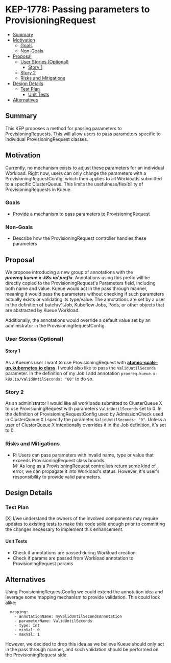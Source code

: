 # KEP-1778: Passing parameters to ProvisioningRequest

<!--
This is the title of your KEP. Keep it short, simple, and descriptive. A good
title can help communicate what the KEP is and should be considered as part of
any review.
-->

<!--
A table of contents is helpful for quickly jumping to sections of a KEP and for
highlighting any additional information provided beyond the standard KEP
template.

Ensure the TOC is wrapped with
  <code>&lt;!-- toc --&rt;&lt;!-- /toc --&rt;</code>
tags, and then generate with `hack/update-toc.sh`.
-->

<!-- toc -->
- [Summary](#summary)
- [Motivation](#motivation)
  - [Goals](#goals)
  - [Non-Goals](#non-goals)
- [Proposal](#proposal)
  - [User Stories (Optional)](#user-stories-optional)
    - [Story 1](#story-1)
  - [Story 2](#story-2)
  - [Risks and Mitigations](#risks-and-mitigations)
- [Design Details](#design-details)
  - [Test Plan](#test-plan)
    - [Unit Tests](#unit-tests)
- [Alternatives](#alternatives)
<!-- /toc -->

## Summary

This KEP proposes a method for passing parameters to ProvisioningRequests. This will allow users to pass parameters specific to individual ProvisioningRequest classes.

<!--
This section is incredibly important for producing high-quality, user-focused
documentation such as release notes or a development roadmap. It should be
possible to collect this information before implementation begins, in order to
avoid requiring implementors to split their attention between writing release
notes and implementing the feature itself. KEP editors and SIG Docs
should help to ensure that the tone and content of the `Summary` section is
useful for a wide audience.

A good summary is probably at least a paragraph in length.

Both in this section and below, follow the guidelines of the [documentation
style guide]. In particular, wrap lines to a reasonable length, to make it
easier for reviewers to cite specific portions, and to minimize diff churn on
updates.

[documentation style guide]: https://github.com/kubernetes/community/blob/master/contributors/guide/style-guide.md
-->

## Motivation
Currently, no mechanism exists to adjust these parameters for an individual Workload. Right now, users can only change the parameters with a ProvisioningRequestConfig, which then applies to all Workloads submitted to a specific ClusterQueue. This limits the usefulness/flexibility of ProvisioningRequests in Kueue.

<!--
This section is for explicitly listing the motivation, goals, and non-goals of
this KEP.  Describe why the change is important and the benefits to users. The
motivation section can optionally provide links to [experience reports] to
demonstrate the interest in a KEP within the wider Kubernetes community.

[experience reports]: https://github.com/golang/go/wiki/ExperienceReports
-->

### Goals
- Provide a mechanism to pass parameters to ProvisioningRequest

<!--
List the specific goals of the KEP. What is it trying to achieve? How will we
know that this has succeeded?
-->

### Non-Goals
- Describe how the ProvisioningRequest controller handles these parameters

<!--
What is out of scope for this KEP? Listing non-goals helps to focus discussion
and make progress.
-->

## Proposal
We propose introducing a new group of annotations with the
***provreq.kueue.x-k8s.io/ prefix***. Annotations using this prefix will be directly copied to the ProvisioningRequest's Parameters field, including both name and value.
Kueue would act in the pass through manner, meaning it would pass the parameters without checking if such parameters actually exists or validating its type/value.
The annotations are set by a user in the definition of batch/v1.Job, Kubeflow Jobs, Pods, or other objects that are abstracted by Kueue Workload.

Additionally, the annotations would override a default value set by an administrator in the ProvisioningRequestConfig.

<!--
This is where we get down to the specifics of what the proposal actually is.
This should have enough detail that reviewers can understand exactly what
you're proposing, but should not include things like API designs or
implementation. What is the desired outcome and how do we measure success?.
The "Design Details" section below is for the real
nitty-gritty.
-->

### User Stories (Optional)

<!--
Detail the things that people will be able to do if this KEP is implemented.
Include as much detail as possible so that people can understand the "how" of
the system. The goal here is to make this feel real for users without getting
bogged down.
-->

#### Story 1
As a Kueue's user I want to use ProvisioningRequest with [**atomic-scale-up.kubernetes.io class**](https://github.com/kubernetes/autoscaler/blob/master/cluster-autoscaler/proposals/provisioning-request.md#atomic-scale-upkubernetesio-class).
I would also like to pass the ```ValidUntilSeconds``` parameter. In the definition of my Job I add annotation ```provreq.kueue.x-k8s.io/ValidUntilSeconds: "60"``` to do so.

### Story 2
As an administrator I would like all workloads submitted to ClusterQueue X to use ProvisioningRequest with parameters ```ValidUntilSeconds``` set to 0.
In the definition of ProvisioningRequestConfig used by AdmissionCheck used in ClusterQueue X I specify the parameter ```ValidUntilSeconds: "0"```.
Unless a user of ClusterQueue X intentionally overrides it in the Job definition, it's set to 0.
<!--
What are the caveats to the proposal?
What are some important details that didn't come across above?
Go in to as much detail as necessary here.
This might be a good place to talk about core concepts and how they relate.
-->

### Risks and Mitigations
- R: Users can pass parameters with invalid name, type or value that exceeds ProvisioningRequest class bounds.\
  M: As long as a ProvisioningRequest controllers return some kind of error, we can propagate it into Workload's status.
  However, it's user's responsibility to provide valid parameters.

<!--
What are the risks of this proposal, and how do we mitigate? Think broadly.
For example, consider both security and how this will impact the larger
Kubernetes ecosystem.

How will security be reviewed, and by whom?

How will UX be reviewed, and by whom?

Consider including folks who also work outside the SIG or subproject.
-->

## Design Details

<!--
This section should contain enough information that the specifics of your
change are understandable. This may include API specs (though not always
required) or even code snippets. If there's any ambiguity about HOW your
proposal will be implemented, this is the place to discuss them.
-->

### Test Plan

<!--
**Note:** *Not required until targeted at a release.*
The goal is to ensure that we don't accept enhancements with inadequate testing.

All code is expected to have adequate tests (eventually with coverage
expectations). Please adhere to the [Kubernetes testing guidelines][testing-guidelines]
when drafting this test plan.

[testing-guidelines]: https://git.k8s.io/community/contributors/devel/sig-testing/testing.md
-->

[X] I/we understand the owners of the involved components may require updates to
existing tests to make this code solid enough prior to committing the changes necessary
to implement this enhancement.

<!--
Based on reviewers feedback describe what additional tests need to be added prior
implementing this enhancement to ensure the enhancements have also solid foundations.
-->

#### Unit Tests
- Check if annotations are passed during Workload creation
- Check if params are passed from Workload annotation to ProvisioningRequest params

<!--
In principle every added code should have complete unit test coverage, so providing
the exact set of tests will not bring additional value.
However, if complete unit test coverage is not possible, explain the reason of it
together with explanation why this is acceptable.
-->

<!--
Additionally, try to enumerate the core package you will be touching
to implement this enhancement and provide the current unit coverage for those
in the form of:
- <package>: <date> - <current test coverage>

This can inform certain test coverage improvements that we want to do before
extending the production code to implement this enhancement.
-->


<!--
Describe what tests will be added to ensure proper quality of the enhancement.

After the implementation PR is merged, add the names of the tests here.
-->

<!-- ### Graduation Criteria -->

<!--

Clearly define what it means for the feature to be implemented and
considered stable.

If the feature you are introducing has high complexity, consider adding graduation
milestones with these graduation criteria:
- [Maturity levels (`alpha`, `beta`, `stable`)][maturity-levels]
- [Feature gate][feature gate] lifecycle
- [Deprecation policy][deprecation-policy]

[feature gate]: https://git.k8s.io/community/contributors/devel/sig-architecture/feature-gates.md
[maturity-levels]: https://git.k8s.io/community/contributors/devel/sig-architecture/api_changes.md#alpha-beta-and-stable-versions
[deprecation-policy]: https://kubernetes.io/docs/reference/using-api/deprecation-policy/
-->

<!-- ## Implementation History -->

<!--
Major milestones in the lifecycle of a KEP should be tracked in this section.
Major milestones might include:
- the `Summary` and `Motivation` sections being merged, signaling SIG acceptance
- the `Proposal` section being merged, signaling agreement on a proposed design
- the date implementation started
- the first Kubernetes release where an initial version of the KEP was available
- the version of Kubernetes where the KEP graduated to general availability
- when the KEP was retired or superseded
-->

<!-- ## Drawbacks -->

<!--
Why should this KEP _not_ be implemented?
-->

## Alternatives
Using ProvisioningRequestConfig we could extend the annotation idea and leverage some mapping mechanism to provide validation. This could look alike:
```
  mapping:
    - annotationName: myValidUntilSecondsAnnotation
    - parameterName: ValidUntilSeconds
    - type: Int
    - minVal: 0
    - maxVal: 1
```
However, we decided to drop this idea as we believe Kueue should only act in the pass through manner, and such validation should be performed on the ProvisioningRequest side.

<!--
What other approaches did you consider, and why did you rule them out? These do
not need to be as detailed as the proposal, but should include enough
information to express the idea and why it was not acceptable.
-->
